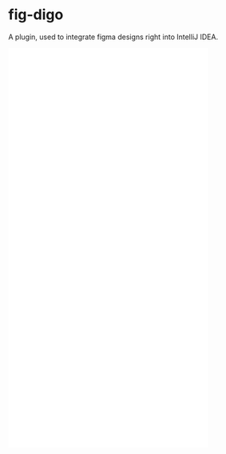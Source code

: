 # fig-digo
A plugin, used to integrate figma designs right into IntelliJ IDEA.

<iframe src="[https://www.example.com](https://www.figma.com/proto/O1wUQCVJkSHRtm2f5XeZPx/Trifecta-App-UI?type=design&node-id=770-29872&t=LBKbc2YhjBXlRvYI-0&scaling=scale-down&page-id=407%3A6414&starting-point-node-id=755%3A41553)https://www.figma.com/proto/O1wUQCVJkSHRtm2f5XeZPx/Trifecta-App-UI?type=design&node-id=770-29872&t=LBKbc2YhjBXlRvYI-0&scaling=scale-down&page-id=407%3A6414&starting-point-node-id=755%3A41553" width="400" height="800" frameborder="0"></iframe>
